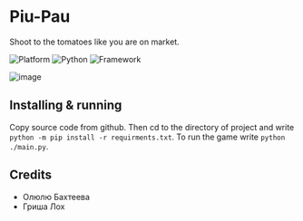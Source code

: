 # Piu-Pau
Shoot to the tomatoes like you are on market.

![Platform](https://img.shields.io/badge/tapok%2010+-0078D6?style=for-the-badge&logo=windows&logoColor=white)
![Python](https://img.shields.io/badge/python%203.9+-444444?style=for-the-badge&logo=python&logoColor=white)
![Framework](https://img.shields.io/badge/PyGame-444444?style=for-the-badge&logo=windowsterminal&logoColor=white)

![image](https://github.com/user-attachments/assets/d9993692-b204-48da-89aa-3a28b883ef48)

## Installing & running
Copy source code from github. Then cd to the directory of project and write `python -m pip install -r requirments.txt`. To run the game write `python ./main.py`.

## Credits
- Олюлю Бахтеева
- Гриша Лох
